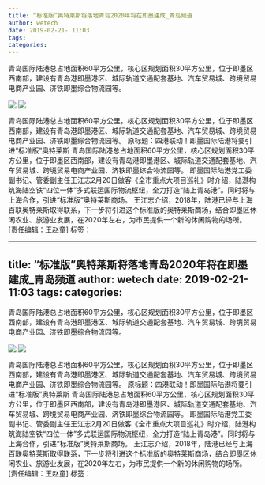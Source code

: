 ```yaml
---
title: “标准版”奥特莱斯将落地青岛2020年将在即墨建成_青岛频道
author: wetech
date: 2019-02-21- 11:03
tags: 
categories: 
---
```

青岛国际陆港总占地面积60平方公里，核心区规划面积30平方公里，位于即墨区西南部，建设有青岛港即墨港区、城际轨道交通配套基地、汽车贸易城、跨境贸易电商产业园、济铁即墨综合物流园等。
<!-- more -->
                
<img align="center" border="0" src="http://p0.ifengimg.com/a/2019_08/7d4ecfc4e2185c4_size37_w500_h333.jpg" />
                
<img align="center" border="0" src="http://p2.ifengimg.com/a/2016/0810/204c433878d5cf9size1_w16_h16.png" />
                
            
青岛国际陆港总占地面积60平方公里，核心区规划面积30平方公里，位于即墨区西南部，建设有青岛港即墨港区、城际轨道交通配套基地、汽车贸易城、跨境贸易电商产业园、济铁即墨综合物流园等。
原标题：四港联动！即墨国际陆港将要引进“标准版”奥特莱斯
青岛国际陆港总占地面积60平方公里，核心区规划面积30平方公里，位于即墨区西南部，建设有青岛港即墨港区、城际轨道交通配套基地、汽车贸易城、跨境贸易电商产业园、济铁即墨综合物流园等。
即墨国际陆港党工委副书记、管委副主任王江志2月20日做客《全市重点大项目巡礼》时介绍，陆港构筑海陆空铁“四位一体”多式联运国际物流枢纽，全力打造“陆上青岛港”。同时将与上海合作，引进“标准版”奥特莱斯商场。
王江志介绍，2018年，陆港已经与上海百联奥特莱斯取得联系，下一步将引进这个标准版的奥特莱斯商场，结合即墨区休闲农业、旅游业发展，在2020年左右，为市民提供一个新的休闲购物的场所。
[责任编辑：王赵童]
标签：
 
 
             
---
title: “标准版”奥特莱斯将落地青岛2020年将在即墨建成_青岛频道
author: wetech
date: 2019-02-21- 11:03
tags: 
categories: 
---
青岛国际陆港总占地面积60平方公里，核心区规划面积30平方公里，位于即墨区西南部，建设有青岛港即墨港区、城际轨道交通配套基地、汽车贸易城、跨境贸易电商产业园、济铁即墨综合物流园等。
<!-- more -->
                
<img align="center" border="0" src="http://p0.ifengimg.com/a/2019_08/7d4ecfc4e2185c4_size37_w500_h333.jpg" />
                
<img align="center" border="0" src="http://p2.ifengimg.com/a/2016/0810/204c433878d5cf9size1_w16_h16.png" />
                
            
青岛国际陆港总占地面积60平方公里，核心区规划面积30平方公里，位于即墨区西南部，建设有青岛港即墨港区、城际轨道交通配套基地、汽车贸易城、跨境贸易电商产业园、济铁即墨综合物流园等。
原标题：四港联动！即墨国际陆港将要引进“标准版”奥特莱斯
青岛国际陆港总占地面积60平方公里，核心区规划面积30平方公里，位于即墨区西南部，建设有青岛港即墨港区、城际轨道交通配套基地、汽车贸易城、跨境贸易电商产业园、济铁即墨综合物流园等。
即墨国际陆港党工委副书记、管委副主任王江志2月20日做客《全市重点大项目巡礼》时介绍，陆港构筑海陆空铁“四位一体”多式联运国际物流枢纽，全力打造“陆上青岛港”。同时将与上海合作，引进“标准版”奥特莱斯商场。
王江志介绍，2018年，陆港已经与上海百联奥特莱斯取得联系，下一步将引进这个标准版的奥特莱斯商场，结合即墨区休闲农业、旅游业发展，在2020年左右，为市民提供一个新的休闲购物的场所。
[责任编辑：王赵童]
标签：
 
 
             
